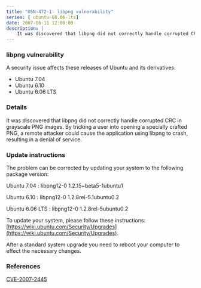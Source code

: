 ```yaml
---
title: "USN-472-1: libpng vulnerability"
series: [ ubuntu-06.06-lts]
date: 2007-06-11 12:00:00
description: |
    It was discovered that libpng did not correctly handle corrupted CRC in grayscale PNG images.  By tricking a user into opening a specially crafted PNG, a remote attacker could cause the application using libpng to crash, resulting in a denial of service.
--- 
```

 
### libpng vulnerability

A security issue affects these releases of Ubuntu and its derivatives:

* Ubuntu 7.04
* Ubuntu 6.10
* Ubuntu 6.06 LTS

### Details

It was discovered that libpng did not correctly handle corrupted CRC in grayscale PNG images. By tricking a user into opening a specially crafted PNG, a remote attacker could cause the application using libpng to crash, resulting in a denial of service.

### Update instructions

The problem can be corrected by updating your system to the following package version:

Ubuntu 7.04
 : libpng12-0 <span>1.2.15~beta5-1ubuntu1</span>

Ubuntu 6.10
 : libpng12-0 <span>1.2.8rel-5.1ubuntu0.2</span>

Ubuntu 6.06 LTS
 : libpng12-0 <span>1.2.8rel-5ubuntu0.2</span>

To update your system, please follow these instructions: [https://wiki.ubuntu.com/Security/Upgrades](https://wiki.ubuntu.com/Security/Upgrades).

After a standard system upgrade you need to reboot your computer to effect the necessary changes.

### References

 [CVE-2007-2445](http://people.ubuntu.com/~ubuntu-security/cve/CVE-2007-2445)
 
